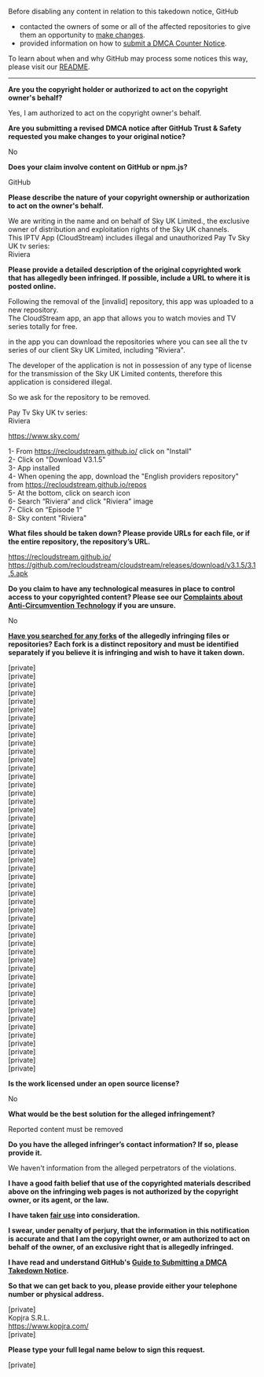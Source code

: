 Before disabling any content in relation to this takedown notice, GitHub
- contacted the owners of some or all of the affected repositories to give them an opportunity to [make changes](https://docs.github.com/en/github/site-policy/dmca-takedown-policy#a-how-does-this-actually-work).
- provided information on how to [submit a DMCA Counter Notice](https://docs.github.com/en/articles/guide-to-submitting-a-dmca-counter-notice).

To learn about when and why GitHub may process some notices this way, please visit our [README](https://github.com/github/dmca/blob/master/README.md#anatomy-of-a-takedown-notice).

---

**Are you the copyright holder or authorized to act on the copyright owner's behalf?**  
  
Yes, I am authorized to act on the copyright owner's behalf.  
  
**Are you submitting a revised DMCA notice after GitHub Trust & Safety requested you make changes to your original notice?**  
  
No  
  
**Does your claim involve content on GitHub or npm.js?**  
  
GitHub  
  
**Please describe the nature of your copyright ownership or authorization to act on the owner's behalf.**  
  
We are writing in the name and on behalf of Sky UK Limited., the exclusive owner of distribution and exploitation rights of the Sky UK channels.  
This IPTV App (CloudStream) includes illegal and unauthorized Pay Tv Sky UK tv series:  
Riviera  
  
**Please provide a detailed description of the original copyrighted work that has allegedly been infringed. If possible, include a URL to where it is posted online.**  
  
Following the removal of the [invalid] repository, this app was uploaded to a new repository.  
The CloudStream app, an app that allows you to watch movies and TV series totally for free.  
  
in the app you can download the repositories where you can see all the tv series of our client Sky UK Limited, including "Riviera".  
  
The developer of the application is not in possession of any type of license for the transmission of the Sky UK Limited contents, therefore this application is considered illegal.  
  
So we ask for the repository to be removed.  
  
Pay Tv Sky UK tv series:  
Riviera  
  
https://www.sky.com/  
  
1- From https://recloudstream.github.io/ click on "Install"  
2- Click on "Download V3.1.5"  
3- App installed  
4- When opening the app, download the "English providers repository" from https://recloudstream.github.io/repos  
5- At the bottom, click on search icon  
6- Search “Riviera“ and click "Riviera" image  
7- Click on “Episode 1“  
8- Sky content "Riviera"  
  
**What files should be taken down? Please provide URLs for each file, or if the entire repository, the repository’s URL.**  
  
https://recloudstream.github.io/  
https://github.com/recloudstream/cloudstream/releases/download/v3.1.5/3.1.5.apk  
  
**Do you claim to have any technological measures in place to control access to your copyrighted content? Please see our <a href="https://docs.github.com/articles/guide-to-submitting-a-dmca-takedown-notice#complaints-about-anti-circumvention-technology">Complaints about Anti-Circumvention Technology</a> if you are unsure.**  
  
No  
  
**<a href="https://docs.github.com/articles/dmca-takedown-policy#b-what-about-forks-or-whats-a-fork">Have you searched for any forks</a> of the allegedly infringing files or repositories? Each fork is a distinct repository and must be identified separately if you believe it is infringing and wish to have it taken down.**  
  
[private]  
[private]  
[private]  
[private]  
[private]  
[private]  
[private]  
[private]  
[private]  
[private]  
[private]  
[private]  
[private]  
[private]  
[private]  
[private]  
[private]  
[private]  
[private]  
[private]  
[private]  
[private]  
[private]  
[private]  
[private]  
[private]  
[private]  
[private]  
[private]  
[private]  
[private]  
[private]  
[private]  
[private]  
[private]  
[private]  
[private]  
[private]  
[private]  
[private]  
[private]  
[private]  
[private]  
[private]  
[private]  
[private]  
[private]  
[private]  
[private]  
  
**Is the work licensed under an open source license?**  
  
No  
  
**What would be the best solution for the alleged infringement?**  
  
Reported content must be removed  
  
**Do you have the alleged infringer’s contact information? If so, please provide it.**  
  
We haven't information from the alleged perpetrators of the violations.  
  
**I have a good faith belief that use of the copyrighted materials described above on the infringing web pages is not authorized by the copyright owner, or its agent, or the law.**  
  
**I have taken <a href="https://www.lumendatabase.org/topics/22">fair use</a> into consideration.**  
  
**I swear, under penalty of perjury, that the information in this notification is accurate and that I am the copyright owner, or am authorized to act on behalf of the owner, of an exclusive right that is allegedly infringed.**  
  
**I have read and understand GitHub's <a href="https://docs.github.com/articles/guide-to-submitting-a-dmca-takedown-notice/">Guide to Submitting a DMCA Takedown Notice</a>.**  
  
**So that we can get back to you, please provide either your telephone number or physical address.**  
  
[private]  
Kopjra S.R.L.  
https://www.kopjra.com/  
[private]
  
**Please type your full legal name below to sign this request.**  
  
[private]
